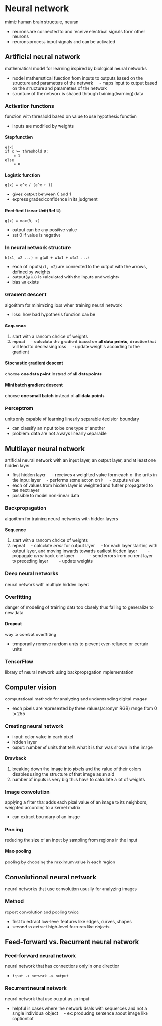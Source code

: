 # Neural network 

mimic human brain structure, neuran 

- neurons are connected to and receive electrical signals form other neurons
- neurons process input signals and can be activated 

## Artificial neural network 

mathematical model for learning inspired by biological neural networks 

- model mathematical function from inputs to outputs based on the structure and parameters of the network
    - maps input to output based on the structure and parameters of the network
- strunture of the network is shaped through training(learning) data 

### Activation functions 

function with threshold based on value to use hypothesis function 

- inputs are modified by weights 

#### Step function 

```
g(x)
if x >= threshold 0:
    = 1
else:
    = 0
``` 

#### Logistic function 

`g(x) = e^x / (e^x + 1)` 

- gives output between 0 and 1
- express graded confidence in its judgment 

#### Rectified Linear Unit(ReLU) 

`g(x) = max(0, x)` 

- output can be any positive value
- set 0 if value is negative 

### In neural network structure 

`h(x1, x2 ...) = g(w0 + w1x1 + w2x2 ...)` 

- each of inputs(`x1, x2`) are connected to the output with the arrows, defined by weights
- output(`g(x)`) is calculated with the inputs and weights
- bias `w0` exists 

### Gradient descent 

algorithm for minimizing loss when training neural network 

- loss: how bad hypothesis function can be 

#### Sequence 

1. start with a random choice of weights
2. repeat
    - calculate the gradient based on **all data points**, direction that will lead to decreasing loss
    - update weights according to the gradient 

#### Stochastic gradient descent 

choose **one data point** instead of **all data points** 

#### Mini batch gradient descent 

choose **one small batch** instead of **all data points** 

### Perceptrom 

units only capable of learning linearly separable decision boundary 

- can classify an input to be one type of another
- problem: data are not always linearly separable 

## Multilayer neural network 

artificial neural network with an input layer, an output layer, and at least one hidden layer 

- first hidden layer
    - receives a weighted value form each of the units in the input layer
    - performs some action on it
    - outputs value
- each of values from hidden layer is weighted and futher propagated to the next layer 
- possible to model non-linear data

### Backpropagation 

algorithm for training neural networks with hidden layers 

#### Sequence 

1. start with a random choice of weights
2. repeat
    - calculate *error* for output layer
    - for each layer starting with output layer, and moving inwards towards earliest hidden layer
        - propagate *error* back one layer
            - send errors from current layer to preceding layer
        - update weights 

### Deep neural networks 

neural network with multiple hidden layers 

### Overfitting 

danger of modeling of training data too closely thus failing to generalize to new data 

#### Dropout 

way to combat overffiting 

- temporarily remove random units to prevent over-reliance on certain units 

### TensorFlow 

library of neural network using backpropagation implementation 

## Computer vision 

computational methods for analyzing and understanding digital images 

- each pixels are represented by three values(acronym RGB) range from 0 to 255 

### Creating neural network 

- input: color value in each pixel
- hidden layer
- ouput: number of units that tells what it is that was shown in the image 

#### Drawback 

1. breaking down the image into pixels and the value of their colors disables using the structure of that image as an aid
2. number of inputs is very big thus have to calculate a lot of weights 

### Image convolution 

applying a filter that adds each pixel value of an image to its neighbors, weighted according to a kernel matrix 

- can extract boundary of an image 

### Pooling 

reducing the size of an input by sampling from regions in the input 

#### Max-pooling 

pooling by choosing the maximum value in each region 

## Convolutional neural network 

neural networks that use convolution usually for analyzing images 

### Method 

repeat convolution and pooling twice 

- first to extract low-level features like edges, curves, shapes
- second to extract high-level features like objects 

## Feed-forward vs. Recurrent neural network 

### Feed-forward neural network 

neural network that has connections only in one direction 

- `input -> network -> output` 

### Recurrent neural network 

neural network that use output as an input 

- helpful in cases where the network deals with sequences and not a single individual object
    - ex: producing sentence about image like captionbot
